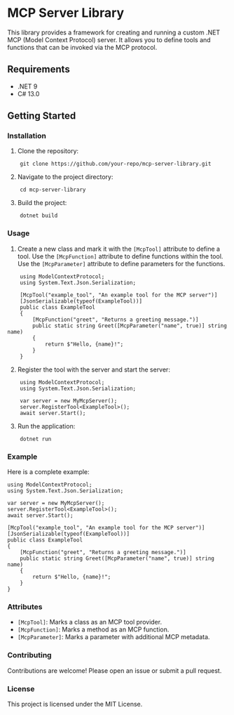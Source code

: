 ﻿# MCP Server Library

This library provides a framework for creating and running a custom .NET MCP (Model Context Protocol) server. It allows you to define tools and functions that can be invoked via the MCP protocol.

## Requirements

- .NET 9
- C# 13.0

## Getting Started

### Installation

1. Clone the repository:
    
``` 
    git clone https://github.com/your-repo/mcp-server-library.git
``` 

2. Navigate to the project directory:
    
``` 
    cd mcp-server-library
``` 

3. Build the project:
    
``` 
    dotnet build
``` 

### Usage

1. Create a new class and mark it with the `[McpTool]` attribute to define a tool. Use the `[McpFunction]` attribute to define functions within the tool. Use the `[McpParameter]` attribute to define parameters for the functions.

``` 
    using ModelContextProtocol;
    using System.Text.Json.Serialization;

    [McpTool("example_tool", "An example tool for the MCP server")]
    [JsonSerializable(typeof(ExampleTool))]
    public class ExampleTool
    {
        [McpFunction("greet", "Returns a greeting message.")]
        public static string Greet([McpParameter("name", true)] string name)
        {
            return $"Hello, {name}!";
        }
    }
``` 

2. Register the tool with the server and start the server:

``` 
    using ModelContextProtocol;
    using System.Text.Json.Serialization;

    var server = new MyMcpServer();
    server.RegisterTool<ExampleTool>();
    await server.Start();
``` 

3. Run the application:

``` 
    dotnet run
``` 

### Example

Here is a complete example:

``` 
using ModelContextProtocol;
using System.Text.Json.Serialization;

var server = new MyMcpServer();
server.RegisterTool<ExampleTool>();
await server.Start();

[McpTool("example_tool", "An example tool for the MCP server")]
[JsonSerializable(typeof(ExampleTool))]
public class ExampleTool
{
    [McpFunction("greet", "Returns a greeting message.")]
    public static string Greet([McpParameter("name", true)] string name)
    {
        return $"Hello, {name}!";
    }
}
``` 

### Attributes

- `[McpTool]`: Marks a class as an MCP tool provider.
- `[McpFunction]`: Marks a method as an MCP function.
- `[McpParameter]`: Marks a parameter with additional MCP metadata.

### Contributing

Contributions are welcome! Please open an issue or submit a pull request.

### License

This project is licensed under the MIT License.
